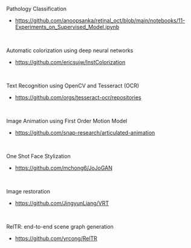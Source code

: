 
Pathology Classification
 - https://github.com/anoopsanka/retinal_oct/blob/main/notebooks/11-Experiments_on_Supervised_Model.ipynb  
<br/>
  
Automatic colorization using deep neural networks
 - https://github.com/ericsujw/InstColorization
<br/>

Text Recognition using OpenCV and Tesseract (OCR)
 - https://github.com/orgs/tesseract-ocr/repositories
<br/>

Image Animation using First Order Motion Model
 - https://github.com/snap-research/articulated-animation
<br/>

One Shot Face Stylization
 - https://github.com/mchong6/JoJoGAN
<br/>

Image restoration
 - https://github.com/JingyunLiang/VRT
<br/>

RelTR: end-to-end scene graph generation
 - https://github.com/yrcong/RelTR
<br/>
